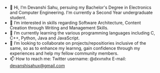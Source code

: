 - 👋 Hi, I’m Devanshi Sahu, persuing my Bachelor's Degree in Electronics and Computer Engineering. I'm currently a Second Year undergraduate student.
- 👀 I’m interested in skills regarding Software Architecture, Content Creation through Writing and Management Skills.
- 🌱 I’m currently learning the various programming languages including C, C++, Python, Java and JavaScript.
- 💞️ I’m looking to collaborate on projects/repositiories inclusive of the same, so as to enhance my learnng, gain confidence through my experiences and help my fellow community members.
- 📫 How to reach me:
     Twitter username: @dxvnxhx 
     E-mail: devanshisahux@gmail.com

<!---
dxvxnxhx/dxvxnxhx is a ✨ special ✨ repository because its `README.md` (this file) appears on your GitHub profile.
You can click the Preview link to take a look at your changes.
--->
